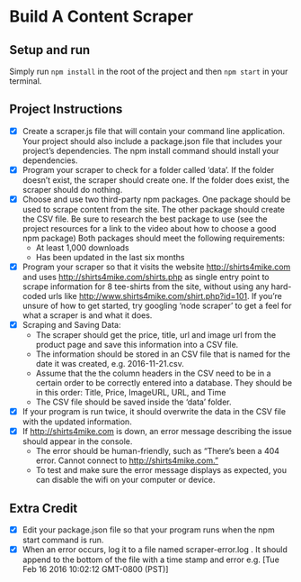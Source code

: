Build A Content Scraper
========================

## Setup and run
Simply run `npm install` in the root of the project and then `npm start` in your terminal.

## Project Instructions
- [x] Create a scraper.js file that will contain your command line application. Your project should also include a package.json file that includes your project’s dependencies. The npm install command should install your dependencies.
- [x] Program your scraper to check for a folder called ‘data’. If the folder doesn’t exist, the scraper should create one. If the folder does exist, the scraper should do nothing.
- [x] Choose and use two third-party npm packages. One package should be used to scrape content from the site. The other package should create the CSV file. Be sure to research the best package to use (see the project resources for a link to the video about how to choose a good npm package) Both packages should meet the following requirements:
  - At least 1,000 downloads
  - Has been updated in the last six months
- [x] Program your scraper so that it visits the website http://shirts4mike.com and uses http://shirts4mike.com/shirts.php as single entry point to scrape information for 8 tee-shirts from the site, without using any hard-coded urls like http://www.shirts4mike.com/shirt.php?id=101. If you’re unsure of how to get started, try googling ‘node scraper’ to get a feel for what a scraper is and what it does.
- [x] Scraping and Saving Data:
   - The scraper should get the price, title, url and image url from the product page and save this information into a CSV file.
   - The information should be stored in an CSV file that is named for the date it was created, e.g. 2016-11-21.csv.
   - Assume that the the column headers in the CSV need to be in a certain order to be correctly entered into a database. They should be in this order: Title, Price, ImageURL, URL, and Time
   - The CSV file should be saved inside the ‘data’ folder.
- [x] If your program is run twice, it should overwrite the data in the CSV file with the updated information.
- [x] If http://shirts4mike.com is down, an error message describing the issue should appear in the console.
   - The error should be human-friendly, such as “There’s been a 404 error. Cannot connect to http://shirts4mike.com.”
   - To test and make sure the error message displays as expected, you can disable the wifi on your computer or device.

## Extra Credit
- [x] Edit your package.json file so that your program runs when the npm start command is run.
- [x] When an error occurs, log it to a file named scraper-error.log . It should append to the bottom of the file with a time stamp and error e.g. [Tue Feb 16 2016 10:02:12 GMT-0800 (PST)] <error message>
